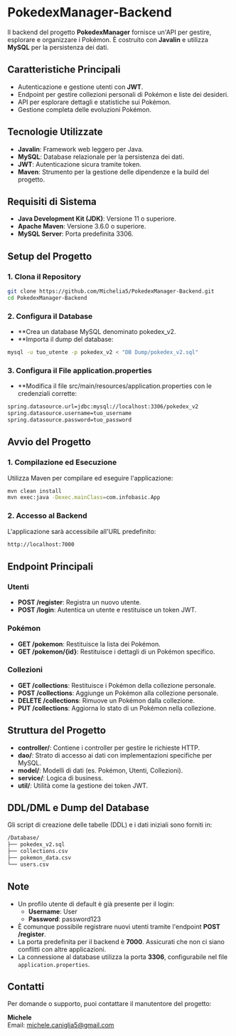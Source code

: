# PokedexManager-Backend

Il backend del progetto **PokedexManager** fornisce un'API per gestire, esplorare e organizzare i Pokémon. È costruito con **Javalin** e utilizza **MySQL** per la persistenza dei dati.

## **Caratteristiche Principali**
- Autenticazione e gestione utenti con **JWT**.
- Endpoint per gestire collezioni personali di Pokémon e liste dei desideri.
- API per esplorare dettagli e statistiche sui Pokémon.
- Gestione completa delle evoluzioni Pokémon.

## **Tecnologie Utilizzate**
- **Javalin**: Framework web leggero per Java.
- **MySQL**: Database relazionale per la persistenza dei dati.
- **JWT**: Autenticazione sicura tramite token.
- **Maven**: Strumento per la gestione delle dipendenze e la build del progetto.

## **Requisiti di Sistema**
- **Java Development Kit (JDK)**: Versione 11 o superiore.
- **Apache Maven**: Versione 3.6.0 o superiore.
- **MySQL Server**: Porta predefinita 3306.

## **Setup del Progetto**

### **1. Clona il Repository**
```bash
git clone https://github.com/Michelia5/PokedexManager-Backend.git
cd PokedexManager-Backend
```
### 2. Configura il Database
- **Crea un database MySQL denominato pokedex_v2.
- **Importa il dump del database:
```bash
mysql -u tuo_utente -p pokedex_v2 < "DB Dump/pokedex_v2.sql"
```
### 3. Configura il File application.properties
- **Modifica il file src/main/resources/application.properties con le credenziali corrette:
```bash
spring.datasource.url=jdbc:mysql://localhost:3306/pokedex_v2
spring.datasource.username=tuo_username
spring.datasource.password=tuo_password
```

## **Avvio del Progetto**

### **1. Compilazione ed Esecuzione**
Utilizza Maven per compilare ed eseguire l'applicazione:
```bash
mvn clean install
mvn exec:java -Dexec.mainClass=com.infobasic.App
```
### 2. Accesso al Backend
L'applicazione sarà accessibile all'URL predefinito:
```bash
http://localhost:7000
```

## **Endpoint Principali**

### **Utenti**
- **POST /register**: Registra un nuovo utente.
- **POST /login**: Autentica un utente e restituisce un token JWT.

### **Pokémon**
- **GET /pokemon**: Restituisce la lista dei Pokémon.
- **GET /pokemon/{id}**: Restituisce i dettagli di un Pokémon specifico.

### **Collezioni**
- **GET /collections**: Restituisce i Pokémon della collezione personale.
- **POST /collections**: Aggiunge un Pokémon alla collezione personale.
- **DELETE /collections**: Rimuove un Pokémon dalla collezione.
- **PUT /collections**: Aggiorna lo stato di un Pokémon nella collezione.


## **Struttura del Progetto**
- **controller/**: Contiene i controller per gestire le richieste HTTP.
- **dao/**: Strato di accesso ai dati con implementazioni specifiche per MySQL.
- **model/**: Modelli di dati (es. Pokémon, Utenti, Collezioni).
- **service/**: Logica di business.
- **util/**: Utilità come la gestione dei token JWT.

## **DDL/DML e Dump del Database**
Gli script di creazione delle tabelle (DDL) e i dati iniziali sono forniti in:
```bash
/Database/ 
├── pokedex_v2.sql 
├── collections.csv 
├── pokemon_data.csv 
└── users.csv
```

## **Note**
- Un profilo utente di default è già presente per il login:
  - **Username**: User
  - **Password**: password123
- È comunque possibile registrare nuovi utenti tramite l'endpoint **POST /register**.
- La porta predefinita per il backend è **7000**. Assicurati che non ci siano conflitti con altre applicazioni.
- La connessione al database utilizza la porta **3306**, configurabile nel file `application.properties`.

## **Contatti**
Per domande o supporto, puoi contattare il manutentore del progetto:

**Michele**  
Email: michele.caniglia5@gmail.com
